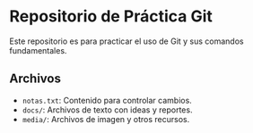 # Repositorio de Práctica Git

Este repositorio es para practicar el uso de Git y sus comandos fundamentales.

## Archivos

- `notas.txt`: Contenido para controlar cambios.
- `docs/`: Archivos de texto con ideas y reportes.
- `media/`: Archivos de imagen y otros recursos.
